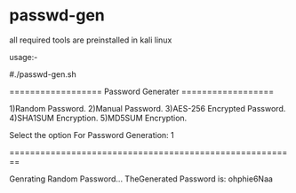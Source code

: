 # passwd-gen
all required tools are preinstalled in kali linux

usage:-

#./passwd-gen.sh


================== Password Generater ==================

1)Random Password. 
2)Manual Password. 
3)AES-256 Encrypted Password.
4)SHA1SUM Encryption.
5)MD5SUM Encryption.

Select the option For Password Generation: 1

========================================================

Genrating Random Password...
TheGenerated Password is:
ohphie6Naa



